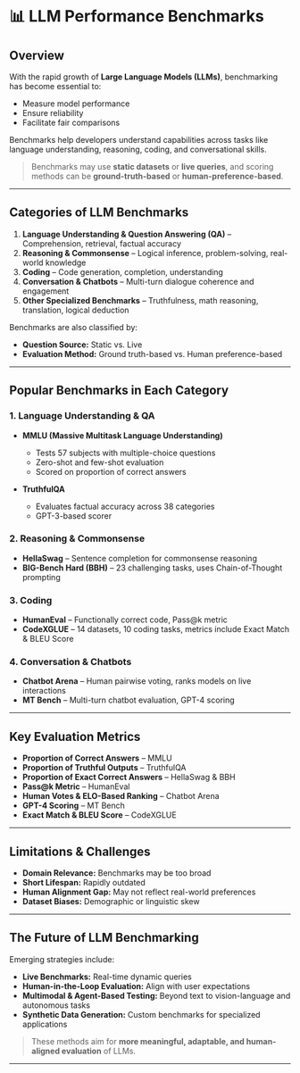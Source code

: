 # 📊 LLM Performance Benchmarks

## Overview
With the rapid growth of **Large Language Models (LLMs)**, benchmarking has become essential to:

- Measure model performance  
- Ensure reliability  
- Facilitate fair comparisons  

Benchmarks help developers understand capabilities across tasks like language understanding, reasoning, coding, and conversational skills.  

> Benchmarks may use **static datasets** or **live queries**, and scoring methods can be **ground-truth-based** or **human-preference-based**.

---

## Categories of LLM Benchmarks

1. **Language Understanding & Question Answering (QA)** – Comprehension, retrieval, factual accuracy  
2. **Reasoning & Commonsense** – Logical inference, problem-solving, real-world knowledge  
3. **Coding** – Code generation, completion, understanding  
4. **Conversation & Chatbots** – Multi-turn dialogue coherence and engagement  
5. **Other Specialized Benchmarks** – Truthfulness, math reasoning, translation, logical deduction  

Benchmarks are also classified by:

- **Question Source:** Static vs. Live  
- **Evaluation Method:** Ground truth-based vs. Human preference-based

---

## Popular Benchmarks in Each Category

### 1. Language Understanding & QA
- **MMLU (Massive Multitask Language Understanding)**  
  - Tests 57 subjects with multiple-choice questions  
  - Zero-shot and few-shot evaluation  
  - Scored on proportion of correct answers

- **TruthfulQA**  
  - Evaluates factual accuracy across 38 categories  
  - GPT-3-based scorer

### 2. Reasoning & Commonsense
- **HellaSwag** – Sentence completion for commonsense reasoning  
- **BIG-Bench Hard (BBH)** – 23 challenging tasks, uses Chain-of-Thought prompting  

### 3. Coding
- **HumanEval** – Functionally correct code, Pass@k metric  
- **CodeXGLUE** – 14 datasets, 10 coding tasks, metrics include Exact Match & BLEU Score  

### 4. Conversation & Chatbots
- **Chatbot Arena** – Human pairwise voting, ranks models on live interactions  
- **MT Bench** – Multi-turn chatbot evaluation, GPT-4 scoring

---

## Key Evaluation Metrics

- **Proportion of Correct Answers** – MMLU  
- **Proportion of Truthful Outputs** – TruthfulQA  
- **Proportion of Exact Correct Answers** – HellaSwag & BBH  
- **Pass@k Metric** – HumanEval  
- **Human Votes & ELO-Based Ranking** – Chatbot Arena  
- **GPT-4 Scoring** – MT Bench  
- **Exact Match & BLEU Score** – CodeXGLUE

---

## Limitations & Challenges

- **Domain Relevance:** Benchmarks may be too broad  
- **Short Lifespan:** Rapidly outdated  
- **Human Alignment Gap:** May not reflect real-world preferences  
- **Dataset Biases:** Demographic or linguistic skew

---

## The Future of LLM Benchmarking

Emerging strategies include:

- **Live Benchmarks:** Real-time dynamic queries  
- **Human-in-the-Loop Evaluation:** Align with user expectations  
- **Multimodal & Agent-Based Testing:** Beyond text to vision-language and autonomous tasks  
- **Synthetic Data Generation:** Custom benchmarks for specialized applications  

> These methods aim for **more meaningful, adaptable, and human-aligned evaluation** of LLMs.

---

